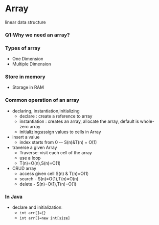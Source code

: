 # Array
linear data structure
### Q1:Why we need an array?

### Types of array
* One Dimension
* Multiple Dimension

### Store in memory
* Storage in RAM

### Common operation of an array
* declaring, instantiation,initializing
  - declare : create a reference to array
  - instantiation : creates an array, allocate the array, default is whole-zero array
  - initializing:assign values to cells in Array
* insert a value
  - index starts from 0 -- S(n)&T(n) = O(1)
* traverse a given Array
  - Traverse: visit each cell of the array
  - use a loop
  - T(n)=O(n),S(n)=O(1)
* CRUD array
  - access given cell S(n) & T(n)=O(1)
  - search - S(n)=O(1),T(n)=O(n)
  - delete - S(n)=O(1),T(n)=O(1)

### In Java
* declare and initialization:
  - `int arr[]={}`
  - `int arr[]=new int[size]`
